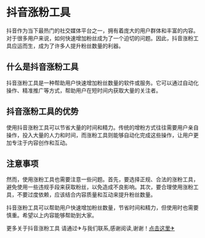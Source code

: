 # 抖音涨粉工具

抖音作为当下最热门的社交媒体平台之一，拥有着庞大的用户群体和丰富的内容。对于很多用户来说，如何快速增加粉丝成为了一个迫切的问题。因此，抖音涨粉工具应运而生，成为了许多人提升粉丝数量的利器。

## 什么是抖音涨粉工具

抖音涨粉工具是一种帮助用户快速增加粉丝数量的软件或服务。它可以通过自动化操作、精准推广等方式，帮助用户在短时间内获取大量的关注者。

## 抖音涨粉工具的优势

使用抖音涨粉工具可以节省大量的时间和精力。传统的增粉方式往往需要用户亲自操作，投入大量的人力和时间，而涨粉工具则能够自动化完成这些操作，让用户更加专注于内容创作和互动。

## 注意事项

然而，使用涨粉工具也需要注意一些问题。首先，要选择正规、合法的涨粉工具，避免使用一些违规手段来获取粉丝，以免造成不良影响。其次，要合理使用涨粉工具，不要过度依赖，应该结合内容质量和互动来提升粉丝数量。

抖音涨粉工具可以帮助用户快速增加粉丝数量，节省时间和精力，但使用时也需要慎重。希望以上内容能够帮助到大家。

更多关于抖音涨粉工具 请通过✈与我们联系,感谢阅读,谢谢！[点击这里✈](https://t.me/lm999bot)